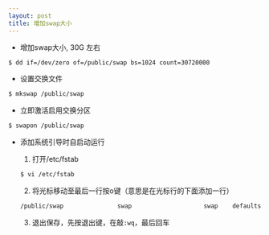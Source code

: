 ```yaml
---
layout: post
title: 增加swap大小
---
```

* 增加swap大小, 30G 左右
```Bash
$ dd if=/dev/zero of=/public/swap bs=1024 count=30720000
```

* 设置交换文件
```Bash
$ mkswap /public/swap
```

* 立即激活启用交换分区
```Bash
$ swapon /public/swap
```

* 添加系统引导时自启动运行
  1. 打开/etc/fstab
  ```Bash
  $ vi /etc/fstab
  ```

  2. 将光标移动至最后一行按o键（意思是在光标行的下面添加一行）
  ```Bash
  /public/swap               swap                    swap    defaults        0 0
  ```

  3. 退出保存，先按退出键，在敲`:wq`，最后回车


